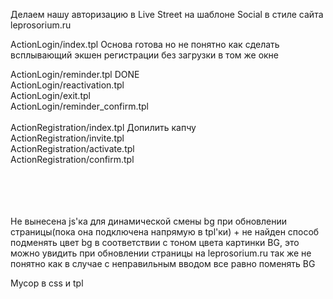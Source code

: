 Делаем нашу авторизацию в Live Street на шаблоне Social в стиле сайта leprosorium.ru



ActionLogin/index.tpl			Основа готова но не понятно как сделать всплывающий экшен регистрации без загрузки в том же окне<br>

ActionLogin/reminder.tpl		DONE<br>
ActionLogin/reactivation.tpl<br>
ActionLogin/exit.tpl<br>
ActionLogin/reminder_confirm.tpl<br>
<br>
ActionRegistration/index.tpl		Допилить капчу<br>
ActionRegistration/invite.tpl<br>
ActionRegistration/activate.tpl<br>
ActionRegistration/confirm.tpl<br>
<br><br><br><br>




Не вынесена js'ка для динамической смены bg при обновлении страницы(пока она подключена напрямую в tpl'ки) + не найден способ подменять цвет bg в соответствии с тоном цвета картинки BG, это можно увидить при обновлении страницы на leprosorium.ru так же не понятно как в случае с неправильным вводом все равно поменять BG

Мусор в css и tpl